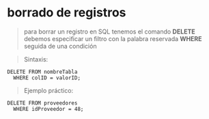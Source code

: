 # borrado de registros

> para borrar un registro en SQL tenemos el comando **DELETE**
> debemos especificar un filtro con la palabra reservada **WHERE** seguida de una condición

> Sintaxis:  

    DELETE FROM nombreTabla  
      WHERE colID = valorID;  

> Ejemplo práctico: 

    DELETE FROM proveedores  
      WHERE idProveedor = 48;  

